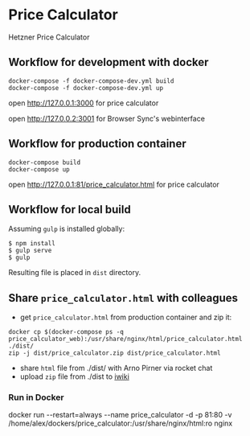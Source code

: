 # Price Calculator

Hetzner Price Calculator

## Workflow for development with docker

```console
docker-compose -f docker-compose-dev.yml build
docker-compose -f docker-compose-dev.yml up
```

open http://127.0.0.1:3000 for price calculator

open http://127.0.0.2:3001 for Browser Sync's webinterface

## Workflow for production container

```console
docker-compose build
docker-compose up
```

open http://127.0.0.1:81/price_calculator.html for price calculator

## Workflow for local build

Assuming `gulp` is installed globally:

    $ npm install
    $ gulp serve
    $ gulp

Resulting file is placed in `dist` directory.

## Share `price_calculator.html` with colleagues

* get `price_calculator.html` from production container and zip it:

```console
docker cp $(docker-compose ps -q price_calculator_web):/usr/share/nginx/html/price_calculator.html ./dist/
zip -j dist/price_calculator.zip dist/price_calculator.html
```

* share `html` file from ./dist/ with Arno Pirner via rocket chat
* upload `zip` file from ./dist to [iwiki](https://iwiki.hetzner.de/Datei:price_calculator.zip)


### Run in Docker

docker run --restart=always --name price_calculator -d -p 81:80 -v /home/alex/dockers/price_calculator:/usr/share/nginx/html:ro nginx

